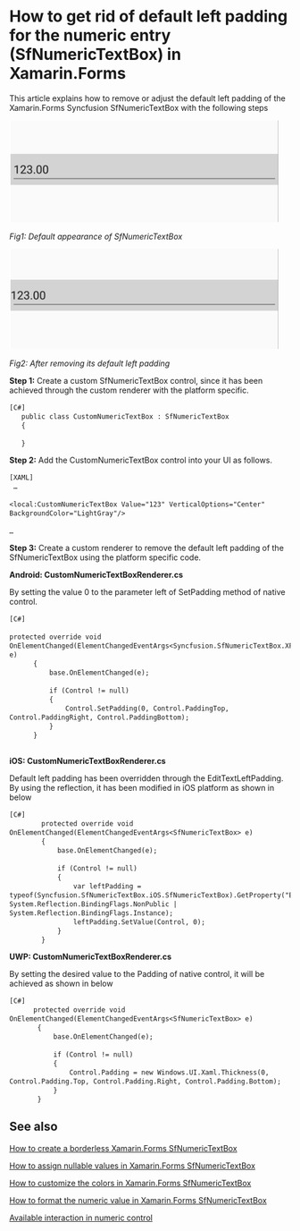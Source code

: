 # How to get rid of default left padding for the numeric entry (SfNumericTextBox) in Xamarin.Forms

This article explains how to remove or adjust the default left padding of the Xamarin.Forms Syncfusion SfNumericTextBox with the following steps
 	 

![](default_appearance.png)

*Fig1: Default appearance of SfNumericTextBox*


![](removing_padding.png)

*Fig2: After removing its default left padding*

 
**Step 1:** Create a custom SfNumericTextBox control, since it has been achieved through the custom renderer with the platform specific.
 
 ```
[C#]
    public class CustomNumericTextBox : SfNumericTextBox
    {

    }
```
**Step 2:** Add the CustomNumericTextBox control into your UI as follows.
 ```
[XAML]
  …

 <local:CustomNumericTextBox Value="123" VerticalOptions="Center" BackgroundColor="LightGray"/>

 …
```

**Step 3:** Create a custom renderer to remove the default left padding of the SfNumericTextBox using the platform specific code.
 
**Android: CustomNumericTextBoxRenderer.cs**

By setting the value 0 to the parameter left of SetPadding method of native control.
 
  ```
[C#]

  protected override void OnElementChanged(ElementChangedEventArgs<Syncfusion.SfNumericTextBox.XForms.SfNumericTextBox> e)
		{
			base.OnElementChanged(e);

            if (Control != null)
            {
                Control.SetPadding(0, Control.PaddingTop, Control.PaddingRight, Control.PaddingBottom);
            }
        }


```
**iOS: CustomNumericTextBoxRenderer.cs**

Default left padding has been overridden through the EditTextLeftPadding. By using the reflection, it has been modified in iOS platform as shown in below

```
[C#]
		protected override void OnElementChanged(ElementChangedEventArgs<SfNumericTextBox> e)
		{
			base.OnElementChanged(e);

			if (Control != null)
			{
                var leftPadding = typeof(Syncfusion.SfNumericTextBox.iOS.SfNumericTextBox).GetProperty("EditTextLeftPadding", System.Reflection.BindingFlags.NonPublic | System.Reflection.BindingFlags.Instance);
                leftPadding.SetValue(Control, 0);
            }
        }
```
**UWP: CustomNumericTextBoxRenderer.cs**

By setting the desired value to the Padding of native control, it will be achieved as shown in below
 
 ```
[C#]
       protected override void OnElementChanged(ElementChangedEventArgs<SfNumericTextBox> e)
        {
            base.OnElementChanged(e);

            if (Control != null)
            {
                Control.Padding = new Windows.UI.Xaml.Thickness(0, Control.Padding.Top, Control.Padding.Right, Control.Padding.Bottom);
            }
        }

```

## See also

[How to create a borderless Xamarin.Forms SfNumericTextBox](https://www.syncfusion.com/kb/11980/how-to-create-a-borderless-xamarin-forms-numeric-control-sfnumerictextbox)

[How to assign nullable values in Xamarin.Forms SfNumericTextBox](https://help.syncfusion.com/xamarin/numeric-entry/assign-nullable-value)

[How to customize the colors in Xamarin.Forms SfNumericTextBox](https://help.syncfusion.com/xamarin/numeric-entry/colors)

[How to format the numeric value in Xamarin.Forms SfNumericTextBox](https://help.syncfusion.com/xamarin/numeric-entry/number-formatting)

[Available interaction in numeric control](https://help.syncfusion.com/xamarin/numeric-entry/events-and-interactivity)




